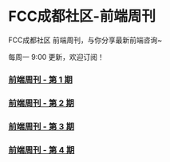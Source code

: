 # FCC成都社区-前端周刊
FCC成都社区 前端周刊，与你分享最新前端咨询~  
   
每周一 9:00 更新，欢迎订阅！

### [前端周刊 - 第 1 期](https://github.com/FreeCodeCamp-Chengdu/FrontEnd-weekly/issues/2)
### [前端周刊 - 第 2 期](https://github.com/FreeCodeCamp-Chengdu/FrontEnd-weekly/issues/3)
### [前端周刊 - 第 3 期](https://github.com/FreeCodeCamp-Chengdu/FrontEnd-weekly/issues/4)
### [前端周刊 - 第 4 期](https://github.com/FreeCodeCamp-Chengdu/FrontEnd-weekly/issues/5)
